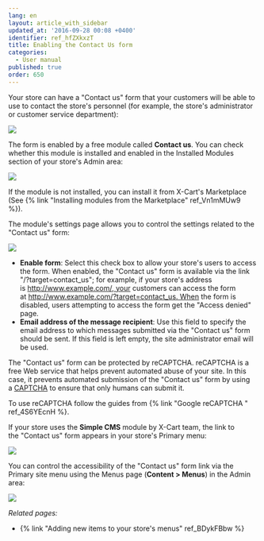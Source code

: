 ```yaml
---
lang: en
layout: article_with_sidebar
updated_at: '2016-09-28 00:08 +0400'
identifier: ref_hfZXkxzT
title: Enabling the Contact Us form
categories:
  - User manual
published: true
order: 650
---
```



Your store can have a "Contact us" form that your customers will be able to use to contact the store's personnel (for example, the store's administrator or customer service department):

![]({{site.baseurl}}/attachments/6389780/7602634.png)

The form is enabled by a free module called **Contact us**. You can check whether this module is installed and enabled in the Installed Modules section of your store's Admin area:

![]({{site.baseurl}}/attachments/6389780/8716626.png)

If the module is not installed, you can install it from X-Cart's Marketplace (See {% link "Installing modules from the Marketplace" ref_Vn1mMUw9 %}). 

The module's settings page allows you to control the settings related to the "Contact us" form:

![]({{site.baseurl}}/attachments/6389780/7602635.png)

*   **Enable form**: Select this check box to allow your store's users to access the form. When enabled, the "Contact us" form is available via the link "/?target=contact_us"; for example, if your store's address is http://www.example.com/, your customers can access the form at http://www.example.com/?target=contact_us. When the form is disabled, users attempting to access the form get the "Access denied" page.
*   **Email address of the message recipient**: Use this field to specify the email address to which messages submitted via the "Contact us" form should be sent. If this field is left empty, the site administrator email will be used.

The "Contact us" form can be protected by reCAPTCHA. reCAPTCHA is a free Web service that helps prevent automated abuse of your site. In this case, it prevents automated submission of the "Contact us" form by using a [CAPTCHA](http://www.google.com/recaptcha#captcha) to ensure that only humans can submit it. 

To use reCAPTCHA follow the guides from {% link "Google reCAPTCHA " ref_4S6YEcnH %}.

If your store uses the **Simple CMS** module by X-Cart team, the link to the "Contact us" form appears in your store's Primary menu: 

![]({{site.baseurl}}/attachments/6389780/7602632.png)

You can control the accessibility of the "Contact us" form link via the Primary site menu using the Menus page (**Content > Menus**) in the Admin area:

![]({{site.baseurl}}/attachments/6389780/8716627.png)

_Related pages:_

*   {% link "Adding new items to your store's menus" ref_BDykFBbw %}
